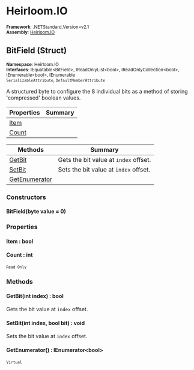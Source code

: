 # Heirloom.IO

<small>**Framework**: .NETStandard,Version=v2.1</small>  
<small>**Assembly**: [Heirloom.IO](../Heirloom.IO/Heirloom.IO.md)</small>  

## BitField (Struct)
<small>**Namespace**: Heirloom.IO</sub></small>  
<small>**Interfaces**: IEquatable\<BitField>, IReadOnlyList\<bool>, IReadOnlyCollection\<bool>, IEnumerable\<bool>, IEnumerable</small>  
<small>`SerializableAttribute`, `DefaultMemberAttribute`</small>

A structured byte to configure the 8 individual bits as a method of storing 'compressed' boolean values.

| Properties            | Summary |
|-----------------------|---------|
| [Item](#ITE8B5A2F95)  |         |
| [Count](#COU73CA0BBB) |         |

| Methods                       | Summary                               |
|-------------------------------|---------------------------------------|
| [GetBit](#GETADBE54DD)        | Gets the bit value at `index` offset. |
| [SetBit](#SET69B76502)        | Sets the bit value at `index` offset. |
| [GetEnumerator](#GETE8195C76) |                                       |

### Constructors

#### BitField(byte value = 0)

### Properties

#### <a name="ITE8B5A2F95"></a>Item : bool


#### <a name="COU73CA0BBB"></a>Count : int

<small>`Read Only`</small>

### Methods

#### <a name="GETADBE54DD"></a>GetBit(int index) : bool

Gets the bit value at `index` offset.


#### <a name="SET69B76502"></a>SetBit(int index, bool bit) : void

Sets the bit value at `index` offset.


#### <a name="GETE8195C76"></a>GetEnumerator() : IEnumerator\<bool>
<small>`Virtual`</small>

